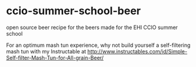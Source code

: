 ccio-summer-school-beer
=======================

open source beer recipe for the beers made for the EHI CCIO summer school

For an optimum mash tun experience, why not build yourself a self-filtering mash tun with my Instructable at http://www.instructables.com/id/Simple-Self-filter-Mash-Tun-for-All-grain-Beer/ 
